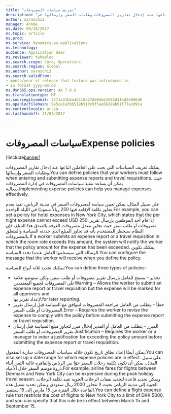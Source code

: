 ```yaml
---
title: "تعريف سياسات المصروفات"
description: "يمكنك تعريف سياسات المصروفات التي يجب على العاملين اتباعها عند إدخال تقارير المصروفات وطلبات السفر‬ وإرسالها في Microsoft Dynamics 365 for Finance and Operations, Enterprise Edition."
author: saraschi2
manager: AnnBe
ms.date: 09/19/2017
ms.topic: article
ms.prod: 
ms.service: dynamics-ax-applications
ms.technology: 
audience: Application User
ms.reviewer: twheeloc
ms.search.scope: Core, Operations
ms.search.region: Global
ms.author: saraschi2
ms.search.validFrom:
- month/year of release that feature was introduced in
- in format yyyy-mm-dd
ms.dyn365.ops.version: AX 7.0.0
ms.translationtype: HT
ms.sourcegitcommit: 2771a31b5a4d418a27de0ebe1945d1fed2d8d6d6
ms.openlocfilehash: 9a5ce1a3b6519b510c9f5aa5618ab91f77a2d91a
ms.contentlocale: ar-sa
ms.lasthandoff: 11/03/2017

---
```


# <a name="expense-policies"></a><span data-ttu-id="a0b75-103">سياسات المصروفات</span><span class="sxs-lookup"><span data-stu-id="a0b75-103">Expense policies</span></span>

[!include[banner](../includes/banner.md)]

<span data-ttu-id="a0b75-104">يمكنك تعريف السياسات التي يجب على العاملين اتباعها عند إدخال تقارير المصروفات وطلبات السفر‬ وإرسالها.</span><span class="sxs-lookup"><span data-stu-id="a0b75-104">You can define policies that your workers must follow when entering and submitting expense reports and travel requisitions.</span></span> <span data-ttu-id="a0b75-105">حيث يمكن أن يساعد تنفيذ سياسات المصروفات في إدارة المصروفات بفعالية.</span><span class="sxs-lookup"><span data-stu-id="a0b75-105">Implementing expense policies can help you manage expenses effectively.</span></span> 

<span data-ttu-id="a0b75-106">على سبيل المثال، يمكن تعيين سياسة لمصروفات السفر في مدينة الرياض، تفيد بعدم تجاوز تكلفة الإقامة فيها 250 ريالاً سعوديًا في الليلة الواحدة.</span><span class="sxs-lookup"><span data-stu-id="a0b75-106">For example, you can set a policy for hotel expenses in New York City, which states that the per night expense cannot exceed USD 250.</span></span> <span data-ttu-id="a0b75-107">إذا قام أحد الموظفين بإرسال تقرير مصروفات أو طلب سفر حيث تجاوز معدل مصروفات الغرفة بالفندق هذا المبلغ، فإن النظام سيخطر المستخدم بأنه قد تجاوز المبلغ الذي حددته السياسة والمتعلق بالمصروفات.</span><span class="sxs-lookup"><span data-stu-id="a0b75-107">If a worker submits an expense report or a travel requisition in which the room rate exceeds this amount, the system will notify the worker that the policy amount for the expense has been exceeded.</span></span> <span data-ttu-id="a0b75-108">يمكنك تكوين الرسالة التي سيستلمها العامل عندما تحدد السياسة.</span><span class="sxs-lookup"><span data-stu-id="a0b75-108">You can configure the message that the worker will receive when you define the policy.</span></span> 

<span data-ttu-id="a0b75-109">يمكنك تحديد ثلاثة أنواع للسياسة:</span><span class="sxs-lookup"><span data-stu-id="a0b75-109">You can define three types of policies:</span></span> 

 - <span data-ttu-id="a0b75-110">تحذير – يسمح للعامل بإرسال تقرير مصروفات أو طلب سفر، ولكن ستوضع علامة على المصروفات لجميع المعتمدين</span><span class="sxs-lookup"><span data-stu-id="a0b75-110">Warning – Allows the worker to submit an expense report or travel requisition but the expense will be marked for all approvers and</span></span>  
 <span data-ttu-id="a0b75-111">لإعداد تقرير بها.</span><span class="sxs-lookup"><span data-stu-id="a0b75-111">for later reporting.</span></span> 
 - <span data-ttu-id="a0b75-112">خطأ - يتطلب من العامل مراجعة المصروفات لتتوافق مع السياسة قبل إرسال تقرير المصروفات أو طلب السفر.</span><span class="sxs-lookup"><span data-stu-id="a0b75-112">Error – Requires the worker to revise the expense to comply with the policy before submitting the expense report or travel requisition.</span></span> 
 - <span data-ttu-id="a0b75-113">المبرِر - يتطلب من العامل أو المدير إدخال مبرِر لتجاوز مبلغ السياسة قبل إرسال تقرير المصروفات أو طلب السفر.</span><span class="sxs-lookup"><span data-stu-id="a0b75-113">Justification – Requires the worker or a manager to enter a justification for exceeding the policy amount before submitting the expense report or travel requisition.</span></span> 

<span data-ttu-id="a0b75-114">يمكن أيضًا إعداد نطاق تاريخ تكون خلاله سياسات المصروفات سارية المفعول.</span><span class="sxs-lookup"><span data-stu-id="a0b75-114">You can also set up a date range for which expense policies are in effect.</span></span> <span data-ttu-id="a0b75-115">على سبيل المثال، يمكن أن تكون تكلفة رحلات السفر جوًا بين الرياض والقاهرة غالية الثمن أثناء ذروة موسم السفر خلال الأعياد.</span><span class="sxs-lookup"><span data-stu-id="a0b75-115">For example, airline fares for flights between Denmark and New York City can be expensive during the peak holiday travel season.</span></span> <span data-ttu-id="a0b75-116">ويمكن تحديد قاعدة لتحديد نفقات الرحلات الجوية تقيد تكلفة الرحلات الجوية إلى مدينة الرياض بحيث لا تتجاوز 2000 ريال سعودي ويمكن تحديد تفعيل هذه القاعدة خلال الفترة من 15 مارس إلى 15 سبتمبر.</span><span class="sxs-lookup"><span data-stu-id="a0b75-116">You can define a flight expense rule that restricts the cost of flights to New York City to a limit of DKK 5000, and you can specify that this rule be in effect between March 15 and September 15.</span></span> 

